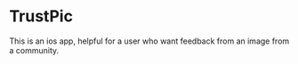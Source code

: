 # TrustPic
This is an ios app, helpful for a user who want feedback from an image from a community.
